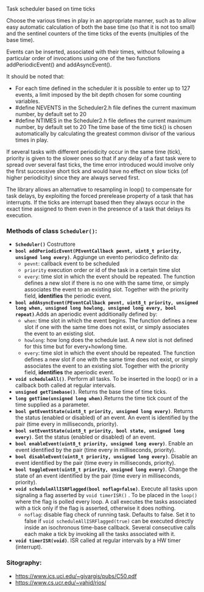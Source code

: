 Task scheduler based on time ticks

Choose the various times in play in an appropriate manner, such as to allow easy automatic calculation of both the base time (so that it is not too small) and the sentinel counters of the time ticks of the events (multiples of the base time).

Events can be inserted, associated with their times, without following a particular order of invocations using one of the two functions addPeriodicEvent() and addAsyncEvent().

It should be noted that:

- For each time defined in the scheduler it is possible to enter up to 127 events, a limit imposed by the bit depth chosen for some counting variables.
- #define NEVENTS in the Scheduler2.h file defines the current maximum number, by default set to 20
- #define NTIMES in the Scheduler2.h file defines the current maximum number, by default set to 20
The time base of the time tick() is chosen automatically by calculating the greatest common divisor of the various times in play.

If several tasks with different periodicity occur in the same time (tick), priority is given to the slower ones so that if any delay of a fast task were to spread over several fast ticks, the time error introduced would involve only the first successive short tick and would have no effect on slow ticks (of higher periodicity) since they are always served first.

The library allows an alternative to resampling in loop() to compensate for task delays, by exploiting the forced prerelease property of a task that has interrupts. If the ticks are interrupt based then they always occur in the exact time assigned to them even in the presence of a task that delays its execution.

### **Methods** of class **```Scheduler()```**:
    		
- **```Scheduler()```** Costruttore
- **```bool addPeriodicEvent(PEventCallback pevnt, uint8_t priority, unsigned long every)```**. Aggiunge un evento periodico definito da:
	- ```pevnt```: callback event to be scheduled
	- ```priority``` execution order or id of the task in a certain time slot
	- ```every```: time slot in which the event should be repeated. The function defines a new slot if there is no one with the same time, or simply associates the event to an existing slot. Together with the priority field, **identifies** the periodic event.
- **```bool addAsyncEvent(PEventCallback pevnt, uint8_t priority, unsigned long when, unsigned long howlong, unsigned long every, bool repeat)```**.Adds an aperiodic event additionally defined by:
	- ```when```: time slot in which the event begins. The function defines a new slot if one with the same time does not exist, or simply associates the event to an existing slot.
	- ```howlong```: how long does the schedule last. A new slot is not defined for this time but for every+howlong time.
	- ```every```: time slot in which the event should be repeated. The function defines a new slot if one with the same time does not exist, or simply associates the event to an existing slot. Together with the priority field, **identifies** the aperiodic event.
- **```void scheduleAll()```**. Perform all tasks. To be inserted in the loop() or in a callback both called at regular intervals.
- **```unsigned getTimebase()```**. Returns the base time of time ticks.
- **```long getTime(unsigned long when)```**.Returns the time tick count of the time supplied as a parameter.
- **```bool getEventState(uint8_t priority, unsigned long every)```**. Returns the status (enabled or disabled) of an event. An event is identified by the pair (time every in milliseconds, priority).
- **```bool setEventState(uint8_t priority, bool state, unsigned long every)```**. Set the status (enabled or disabled) of an event.
- **```bool enableEvent(uint8_t priority, unsigned long every)```**. Enable an event identified by the pair (time every in milliseconds, priority).
- **```bool disableEvent(uint8_t priority, unsigned long every)```**. Disable an event identified by the pair (time every in milliseconds, priority).
- **```bool toggleEvent(uint8_t priority, unsigned long every)```**.  Change the state of an event identified by the pair (time every in milliseconds, priority).
- **```void scheduleAllISRFlagged(bool noflag=false)```**. Execute all tasks upon signaling a flag asserted by ```void timerISR()``` . To be placed in the ```loop()``` where the flag is polled every loop. A call executes the tasks associated with a tick only if the flag is asserted, otherwise it does nothing.
	- ```noflag```: disable flag check of running task. Defaults to false. Set it to false if ```void scheduleAllISRFlagged(true)``` can be executed directly inside an isochronous time-base callback. Several consecutive calls each make a tick by invoking all the tasks associated with it.
- **```void timerISR(void)```**. ISR called at regular intervals by a HW timer (interrupt).

### **Sitography:**

- https://www.ics.uci.edu/~givargis/pubs/C50.pdf
- https://www.cs.ucr.edu/~vahid/rios/

